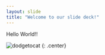 ```yaml
---
layout: slide
title: "Welcome to our slide deck!"
---
```


Hello World!!

![dodgetocat](https://octodex.github.com/images/dodgetocat_v2.png)
{: .center}
